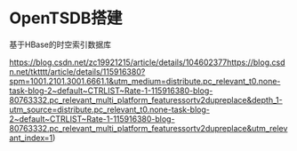 # OpenTSDB搭建

基于HBase的时空索引数据库



https://blog.csdn.net/zc19921215/article/details/104602377https://blog.csdn.net/tktttt/article/details/115916380?spm=1001.2101.3001.6661.1&utm_medium=distribute.pc_relevant_t0.none-task-blog-2~default~CTRLIST~Rate-1-115916380-blog-80763332.pc_relevant_multi_platform_featuressortv2dupreplace&depth_1-utm_source=distribute.pc_relevant_t0.none-task-blog-2~default~CTRLIST~Rate-1-115916380-blog-80763332.pc_relevant_multi_platform_featuressortv2dupreplace&utm_relevant_index=1)